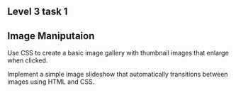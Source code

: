 
## Level 3 task 1

## Image Maniputaion

Use CSS to create a basic image gallery with thumbnail images that enlarge when clicked.

Implement a simple image slideshow that automatically transitions between images using HTML and CSS.
